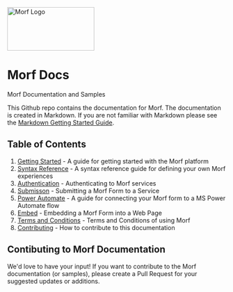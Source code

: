 <img src="https://uploads-ssl.webflow.com/61e714dee6e03a006b829c3a/621cf6cde8ae4f61b08896b4_MORF%20Logo.svg" width="200" height="100" alt="Morf Logo">

# Morf Docs
Morf Documentation and Samples

This Github repo contains the documentation for Morf.  The documentation is created in Markdown.  If you are not familiar with Markdown please see the [Markdown Getting Started Guide](https://www.markdownguide.org/getting-started/).

## Table of Contents
1. [Getting Started](./guides/GettingStarted.md) - A guide for getting started with the Morf platform
2. [Syntax Reference](./guides/SyntaxReference.md) - A syntax reference guide for defining your own Morf experiences
3. [Authentication](./guides/Authentication.md) - Authenticating to Morf services
4. [Submisson](./guides/Submission.md) - Submitting a Morf Form to a Service
5. [Power Automate](./guides/PowerAutomate.md) - A guide for connecting your Morf form to a MS Power Automate flow
6. [Embed](./guides/Embed.md) - Embedding a Morf Form into a Web Page
7. [Terms and Conditions](./guides/termsandconditions.md) - Terms and Conditions of using Morf
8. [Contributing](#contibuting-to-morf-documentation) - How to contribute to this documentation

## Contibuting to Morf Documentation
We'd love to have your input! If you want to contribute to the Morf documentation (or samples), please create a Pull Request for your suggested updates or additions.
